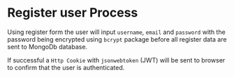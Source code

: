 # Register user Process

Using register form the user will input `username`, `email` and `password` with the password being encrypted using `bcrypt` package before all register data are sent to MongoDb database.

If successful a `Http Cookie` with `jsonwebtoken` (JWT) will be sent to browser to confirm that the user is authenticated.
